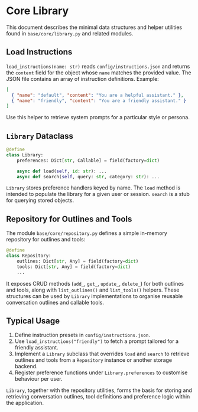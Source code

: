 # Core Library

This document describes the minimal data structures and helper utilities found in `base/core/library.py` and related modules.

## Load Instructions

`load_instructions(name: str)` reads `config/instructions.json` and returns the `content` field for the object whose `name` matches the provided value. The JSON file contains an array of instruction definitions. Example:

```json
[
  { "name": "default", "content": "You are a helpful assistant." },
  { "name": "friendly", "content": "You are a friendly assistant." }
]
```

Use this helper to retrieve system prompts for a particular style or persona.

## `Library` Dataclass

```python
@define
class Library:
    preferences: Dict[str, Callable] = field(factory=dict)

    async def load(self, id: str): ...
    async def search(self, query: str, category: str): ...
```

`Library` stores preference handlers keyed by name. The `load` method is intended to populate the library for a given user or session. `search` is a stub for querying stored objects.

## Repository for Outlines and Tools

The module `base/core/repository.py` defines a simple in-memory repository for outlines and tools:

```python
@define
class Repository:
    outlines: Dict[str, Any] = field(factory=dict)
    tools: Dict[str, Any] = field(factory=dict)
    ...
```

It exposes CRUD methods (`add_`, `get_`, `update_`, `delete_`) for both outlines and tools, along with `list_outlines()` and `list_tools()` helpers. These structures can be used by `Library` implementations to organise reusable conversation outlines and callable tools.

## Typical Usage

1. Define instruction presets in `config/instructions.json`.
2. Use `load_instructions("friendly")` to fetch a prompt tailored for a friendly assistant.
3. Implement a `Library` subclass that overrides `load` and `search` to retrieve outlines and tools from a `Repository` instance or another storage backend.
4. Register preference functions under `Library.preferences` to customise behaviour per user.

`Library`, together with the repository utilities, forms the basis for storing and retrieving conversation outlines, tool definitions and preference logic within the application.
